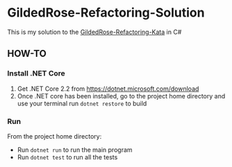# GildedRose-Refactoring-Solution
This is my solution to the [GildedRose-Refactoring-Kata](https://github.com/emilybache/GildedRose-Refactoring-Kata/blob/master/GildedRoseRequirements.txt) in C#

## HOW-TO
### Install .NET Core
1) Get .NET Core 2.2 from https://dotnet.microsoft.com/download
2) Once .NET core has been installed, go to the project home directory and use your terminal run `dotnet restore` to build
### Run
From the project home directory:
- Run `dotnet run` to run the main program
- Run `dotnet test` to run all the tests